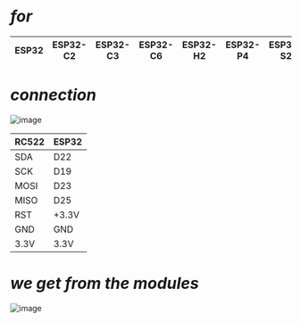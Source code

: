 # _for_


| ESP32 | ESP32-C2 | ESP32-C3 | ESP32-C6 | ESP32-H2 | ESP32-P4 | ESP32-S2 |
| ----- | -------- | -------- | -------- | -------- | -------- | -------- |
# _connection_

![image](https://github.com/user-attachments/assets/e20a81df-9db7-4cd3-b960-0952439dbf55)


| RC522   |   ESP32 |
|---------|---------|
|SDA      |     D22 |
|SCK      |      D19|
|MOSI     |      D23|
|MISO     |      D25|
|RST      |    +3.3V|
|GND      |      GND|
|3.3V     |     3.3V|


# _we get from the modules_
![image](https://github.com/user-attachments/assets/c41e43d0-776b-4061-a945-29dcabc1e005)

